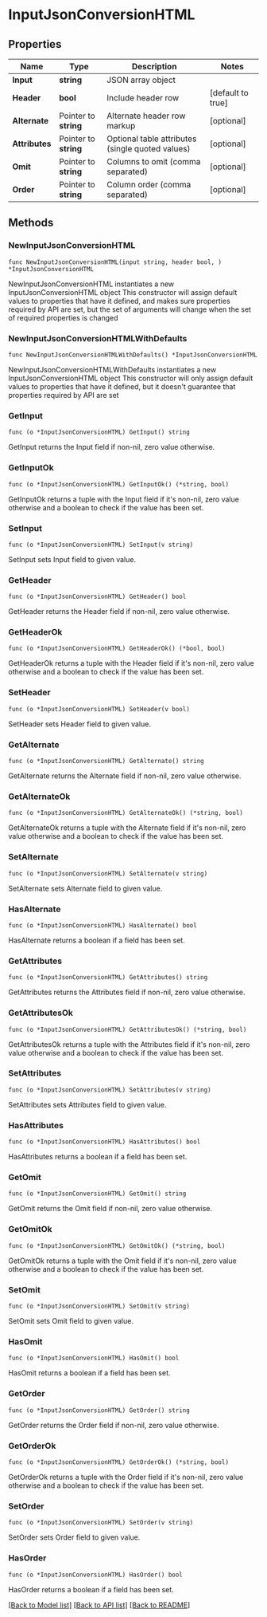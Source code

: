 # InputJsonConversionHTML

## Properties

Name | Type | Description | Notes
------------ | ------------- | ------------- | -------------
**Input** | **string** | JSON array object | 
**Header** | **bool** | Include header row | [default to true]
**Alternate** | Pointer to **string** | Alternate header row markup | [optional] 
**Attributes** | Pointer to **string** | Optional table attributes (single quoted values) | [optional] 
**Omit** | Pointer to **string** | Columns to omit (comma separated) | [optional] 
**Order** | Pointer to **string** | Column order (comma separated) | [optional] 

## Methods

### NewInputJsonConversionHTML

`func NewInputJsonConversionHTML(input string, header bool, ) *InputJsonConversionHTML`

NewInputJsonConversionHTML instantiates a new InputJsonConversionHTML object
This constructor will assign default values to properties that have it defined,
and makes sure properties required by API are set, but the set of arguments
will change when the set of required properties is changed

### NewInputJsonConversionHTMLWithDefaults

`func NewInputJsonConversionHTMLWithDefaults() *InputJsonConversionHTML`

NewInputJsonConversionHTMLWithDefaults instantiates a new InputJsonConversionHTML object
This constructor will only assign default values to properties that have it defined,
but it doesn't guarantee that properties required by API are set

### GetInput

`func (o *InputJsonConversionHTML) GetInput() string`

GetInput returns the Input field if non-nil, zero value otherwise.

### GetInputOk

`func (o *InputJsonConversionHTML) GetInputOk() (*string, bool)`

GetInputOk returns a tuple with the Input field if it's non-nil, zero value otherwise
and a boolean to check if the value has been set.

### SetInput

`func (o *InputJsonConversionHTML) SetInput(v string)`

SetInput sets Input field to given value.


### GetHeader

`func (o *InputJsonConversionHTML) GetHeader() bool`

GetHeader returns the Header field if non-nil, zero value otherwise.

### GetHeaderOk

`func (o *InputJsonConversionHTML) GetHeaderOk() (*bool, bool)`

GetHeaderOk returns a tuple with the Header field if it's non-nil, zero value otherwise
and a boolean to check if the value has been set.

### SetHeader

`func (o *InputJsonConversionHTML) SetHeader(v bool)`

SetHeader sets Header field to given value.


### GetAlternate

`func (o *InputJsonConversionHTML) GetAlternate() string`

GetAlternate returns the Alternate field if non-nil, zero value otherwise.

### GetAlternateOk

`func (o *InputJsonConversionHTML) GetAlternateOk() (*string, bool)`

GetAlternateOk returns a tuple with the Alternate field if it's non-nil, zero value otherwise
and a boolean to check if the value has been set.

### SetAlternate

`func (o *InputJsonConversionHTML) SetAlternate(v string)`

SetAlternate sets Alternate field to given value.

### HasAlternate

`func (o *InputJsonConversionHTML) HasAlternate() bool`

HasAlternate returns a boolean if a field has been set.

### GetAttributes

`func (o *InputJsonConversionHTML) GetAttributes() string`

GetAttributes returns the Attributes field if non-nil, zero value otherwise.

### GetAttributesOk

`func (o *InputJsonConversionHTML) GetAttributesOk() (*string, bool)`

GetAttributesOk returns a tuple with the Attributes field if it's non-nil, zero value otherwise
and a boolean to check if the value has been set.

### SetAttributes

`func (o *InputJsonConversionHTML) SetAttributes(v string)`

SetAttributes sets Attributes field to given value.

### HasAttributes

`func (o *InputJsonConversionHTML) HasAttributes() bool`

HasAttributes returns a boolean if a field has been set.

### GetOmit

`func (o *InputJsonConversionHTML) GetOmit() string`

GetOmit returns the Omit field if non-nil, zero value otherwise.

### GetOmitOk

`func (o *InputJsonConversionHTML) GetOmitOk() (*string, bool)`

GetOmitOk returns a tuple with the Omit field if it's non-nil, zero value otherwise
and a boolean to check if the value has been set.

### SetOmit

`func (o *InputJsonConversionHTML) SetOmit(v string)`

SetOmit sets Omit field to given value.

### HasOmit

`func (o *InputJsonConversionHTML) HasOmit() bool`

HasOmit returns a boolean if a field has been set.

### GetOrder

`func (o *InputJsonConversionHTML) GetOrder() string`

GetOrder returns the Order field if non-nil, zero value otherwise.

### GetOrderOk

`func (o *InputJsonConversionHTML) GetOrderOk() (*string, bool)`

GetOrderOk returns a tuple with the Order field if it's non-nil, zero value otherwise
and a boolean to check if the value has been set.

### SetOrder

`func (o *InputJsonConversionHTML) SetOrder(v string)`

SetOrder sets Order field to given value.

### HasOrder

`func (o *InputJsonConversionHTML) HasOrder() bool`

HasOrder returns a boolean if a field has been set.


[[Back to Model list]](../README.md#documentation-for-models) [[Back to API list]](../README.md#documentation-for-api-endpoints) [[Back to README]](../README.md)


